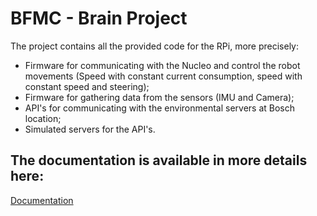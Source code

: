 # BFMC - Brain Project

The project contains all the provided code for the RPi, more precisely:
- Firmware for communicating with the Nucleo and control the robot movements (Speed with constant current consumption, speed with constant speed and steering);
- Firmware for gathering data from the sensors (IMU and Camera);
- API's for communicating with the environmental servers at Bosch location;
- Simulated servers for the API's.

## The documentation is available in more details here:
[Documentation](https://boschfuturemobility.com/brain/)

